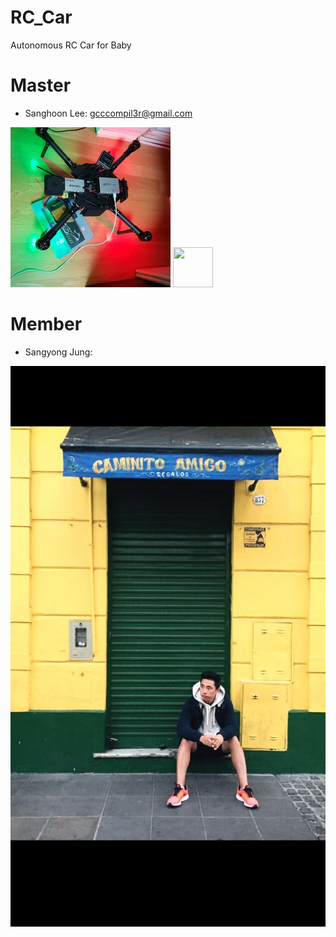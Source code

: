 # RC_Car
Autonomous RC Car for Baby

# Master
- Sanghoon Lee:			gcccompil3r@gmail.com

![sanghoon](./member_profile/sanghoon_profile_1.jpg)
<img src="https://github.com/KOITT2/RC_Car/tree/master/member_profile/sanghoon_profile_1.jpg" width="64" height="64">

# Member
- Sangyong Jung:		

![sangyong](./member_profile/sangyong_profile_1.jpg)
